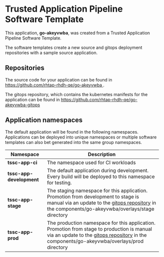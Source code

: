 # Trusted Application Pipeline Software Template

This application, **go-akeyvwba**, was created from a Trusted Application Pipeline Software Template.

The software templates create a new source and gitops deployment repositories with a sample source application. 

## Repositories

The source code for your application can be found in [https://github.com/rhtap-rhdh-qe/go-akeyvwba ](https://github.com/rhtap-rhdh-qe/go-akeyvwba ).
 
The gitops repository, which contains the kubernetes manifests for the application can be found in 
[https://github.com/rhtap-rhdh-qe/go-akeyvwba-gitops ](https://github.com/rhtap-rhdh-qe/go-akeyvwba-gitops ) 

## Application namespaces 

The default application will be found in the following namespaces. Applications can be deployed into unique namespaces or multiple software templates can also bet generated into the same group namespaces.  

|  Namespace   |  Description   |  
| -------- | -------- |
| **tssc-app-ci** | The namespace used for CI workloads |
| **tssc-app-development** | The default application during development. Every build will be deployed to this namespace for testing. |
| **tssc-app-stage** | The staging namespace for this application. Promotion from development to stage is manual via an update to the [gitops repository](https://github.com/rhtap-rhdh-qe/go-akeyvwba-gitops ) in the components/go-akeyvwba/overlays/stage directory |
| **tssc-app-prod** | The production namespace for this application. Promotion from stage to production is manual via an update to the [gitops repository](https://github.com/rhtap-rhdh-qe/go-akeyvwba-gitops ) in the components/go-akeyvwba/overlays/prod directory |